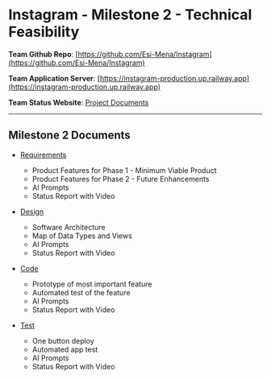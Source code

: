 # Instagram - Milestone 2 - Technical Feasibility

**Team Github Repo**:  [https://github.com/Esi-Mena/Instagram](https://github.com/Esi-Mena/Instagram)

**Team Application Server**:  [https://instagram-production.up.railway.app](https://instagram-production.up.railway.app)

**Team Status Website**:  [Project Documents](https://github.com/Esi-Mena/Instagram/tree/main/Documents)

---

## Milestone 2 Documents

* [Requirements](https://github.com/Esi-Mena/Instagram/tree/main/Documents/Requirements) 
    * Product Features for Phase 1 - Minimum Viable Product
    * Product Features for Phase 2 - Future Enhancements
    * AI Prompts
    * Status Report with Video

* [Design](https://github.com/Esi-Mena/Instagram/tree/main/Documents/Design)
    * Software Architecture
    * Map of Data Types and Views
    * AI Prompts
    * Status Report with Video

* [Code](https://github.com/Esi-Mena/Instagram/tree/main/Documents/Code)
    * Prototype of most important feature
    * Automated test of the feature
    * AI Prompts
    * Status Report with Video

* [Test](https://github.com/Esi-Mena/Instagram/tree/main/Documents/Test)
    * One button deploy
    * Automated app test
    * AI Prompts
    * Status Report with Video

